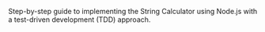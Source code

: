 Step-by-step guide to implementing the String Calculator using Node.js with a test-driven development (TDD) approach.
